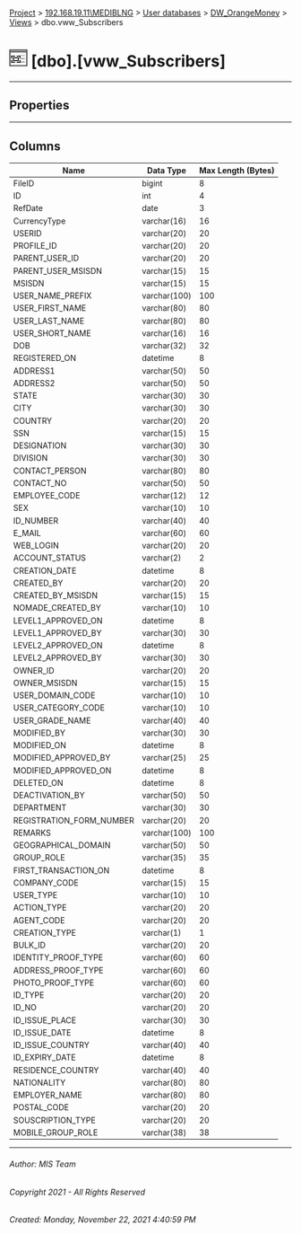 #### 

[Project](../../../../index.md) > [192.168.19.11\\MEDIBLNG](../../../index.md) > [User databases](../../index.md) > [DW_OrangeMoney](../index.md) > [Views](Views.md) > dbo.vww_Subscribers

# ![Views](../../../../Images/View32.png) [dbo].[vww_Subscribers]

---

## <a name="#properties"></a>Properties



---

## <a name="#columns"></a>Columns

| Name | Data Type | Max Length (Bytes) |
|---|---|---|
| FileID | bigint | 8 |
| ID | int | 4 |
| RefDate | date | 3 |
| CurrencyType | varchar(16) | 16 |
| USERID | varchar(20) | 20 |
| PROFILE_ID | varchar(20) | 20 |
| PARENT_USER_ID | varchar(20) | 20 |
| PARENT_USER_MSISDN | varchar(15) | 15 |
| MSISDN | varchar(15) | 15 |
| USER_NAME_PREFIX | varchar(100) | 100 |
| USER_FIRST_NAME | varchar(80) | 80 |
| USER_LAST_NAME | varchar(80) | 80 |
| USER_SHORT_NAME | varchar(16) | 16 |
| DOB | varchar(32) | 32 |
| REGISTERED_ON | datetime | 8 |
| ADDRESS1 | varchar(50) | 50 |
| ADDRESS2 | varchar(50) | 50 |
| STATE | varchar(30) | 30 |
| CITY | varchar(30) | 30 |
| COUNTRY | varchar(20) | 20 |
| SSN | varchar(15) | 15 |
| DESIGNATION | varchar(30) | 30 |
| DIVISION | varchar(30) | 30 |
| CONTACT_PERSON | varchar(80) | 80 |
| CONTACT_NO | varchar(50) | 50 |
| EMPLOYEE_CODE | varchar(12) | 12 |
| SEX | varchar(10) | 10 |
| ID_NUMBER | varchar(40) | 40 |
| E_MAIL | varchar(60) | 60 |
| WEB_LOGIN | varchar(20) | 20 |
| ACCOUNT_STATUS | varchar(2) | 2 |
| CREATION_DATE | datetime | 8 |
| CREATED_BY | varchar(20) | 20 |
| CREATED_BY_MSISDN | varchar(15) | 15 |
| NOMADE_CREATED_BY | varchar(10) | 10 |
| LEVEL1_APPROVED_ON | datetime | 8 |
| LEVEL1_APPROVED_BY | varchar(30) | 30 |
| LEVEL2_APPROVED_ON | datetime | 8 |
| LEVEL2_APPROVED_BY | varchar(30) | 30 |
| OWNER_ID | varchar(20) | 20 |
| OWNER_MSISDN | varchar(15) | 15 |
| USER_DOMAIN_CODE | varchar(10) | 10 |
| USER_CATEGORY_CODE | varchar(10) | 10 |
| USER_GRADE_NAME | varchar(40) | 40 |
| MODIFIED_BY | varchar(30) | 30 |
| MODIFIED_ON | datetime | 8 |
| MODIFIED_APPROVED_BY | varchar(25) | 25 |
| MODIFIED_APPROVED_ON | datetime | 8 |
| DELETED_ON | datetime | 8 |
| DEACTIVATION_BY | varchar(50) | 50 |
| DEPARTMENT | varchar(30) | 30 |
| REGISTRATION_FORM_NUMBER | varchar(20) | 20 |
| REMARKS | varchar(100) | 100 |
| GEOGRAPHICAL_DOMAIN | varchar(50) | 50 |
| GROUP_ROLE | varchar(35) | 35 |
| FIRST_TRANSACTION_ON | datetime | 8 |
| COMPANY_CODE | varchar(15) | 15 |
| USER_TYPE | varchar(10) | 10 |
| ACTION_TYPE | varchar(20) | 20 |
| AGENT_CODE | varchar(20) | 20 |
| CREATION_TYPE | varchar(1) | 1 |
| BULK_ID | varchar(20) | 20 |
| IDENTITY_PROOF_TYPE | varchar(60) | 60 |
| ADDRESS_PROOF_TYPE | varchar(60) | 60 |
| PHOTO_PROOF_TYPE | varchar(60) | 60 |
| ID_TYPE | varchar(20) | 20 |
| ID_NO | varchar(20) | 20 |
| ID_ISSUE_PLACE | varchar(30) | 30 |
| ID_ISSUE_DATE | datetime | 8 |
| ID_ISSUE_COUNTRY | varchar(40) | 40 |
| ID_EXPIRY_DATE | datetime | 8 |
| RESIDENCE_COUNTRY | varchar(40) | 40 |
| NATIONALITY | varchar(80) | 80 |
| EMPLOYER_NAME | varchar(80) | 80 |
| POSTAL_CODE | varchar(20) | 20 |
| SOUSCRIPTION_TYPE | varchar(20) | 20 |
| MOBILE_GROUP_ROLE | varchar(38) | 38 |


---

###### Author:  MIS Team

###### Copyright 2021 - All Rights Reserved

###### Created: Monday, November 22, 2021 4:40:59 PM

